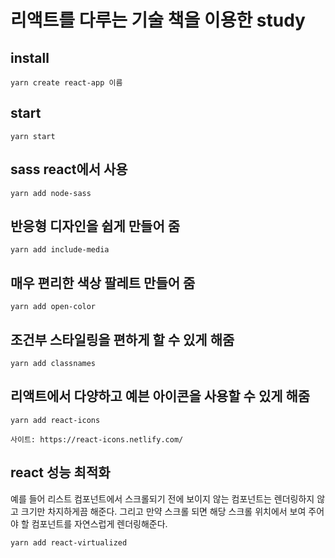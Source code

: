# 리액트를 다루는 기술 책을 이용한 study

## install
```
yarn create react-app 이름
```

## start
```
yarn start
```

## sass react에서 사용
```
yarn add node-sass
```

## 반응형 디자인을 쉽게 만들어 줌 
```
yarn add include-media
```

## 매우 편리한 색상 팔레트 만들어 줌 
```
yarn add open-color
```

## 조건부 스타일링을 편하게 할 수 있게 해줌
```
yarn add classnames
```

## 리액트에서 다양하고 예븐 아이콘을 사용할 수 있게 해줌
```
yarn add react-icons 

사이트: https://react-icons.netlify.com/
```

## react 성능 최적화

예를 들어 리스트 컴포넌트에서 스크롤되기 전에 보이지 않는 컴포넌트는 렌더링하지 않고 크기만 차지하게끔 해준다. 
그리고 만약 스크롤 되면 해당 스크롤 위치에서 보여 주어야 할 컴포넌트를 자연스럽게 렌더링해준다.
```
yarn add react-virtualized
```